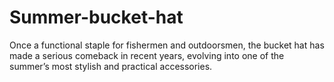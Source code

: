 # Summer-bucket-hat
Once a functional staple for fishermen and outdoorsmen, the bucket hat has made a serious comeback in recent years, evolving into one of the summer’s most stylish and practical accessories. 
